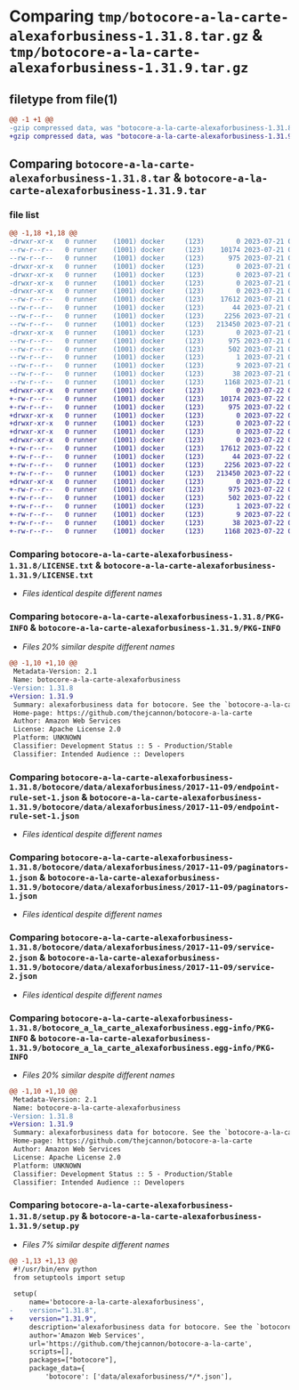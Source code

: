 # Comparing `tmp/botocore-a-la-carte-alexaforbusiness-1.31.8.tar.gz` & `tmp/botocore-a-la-carte-alexaforbusiness-1.31.9.tar.gz`

## filetype from file(1)

```diff
@@ -1 +1 @@
-gzip compressed data, was "botocore-a-la-carte-alexaforbusiness-1.31.8.tar", last modified: Fri Jul 21 01:21:11 2023, max compression
+gzip compressed data, was "botocore-a-la-carte-alexaforbusiness-1.31.9.tar", last modified: Sat Jul 22 01:20:14 2023, max compression
```

## Comparing `botocore-a-la-carte-alexaforbusiness-1.31.8.tar` & `botocore-a-la-carte-alexaforbusiness-1.31.9.tar`

### file list

```diff
@@ -1,18 +1,18 @@
-drwxr-xr-x   0 runner    (1001) docker     (123)        0 2023-07-21 01:21:11.318745 botocore-a-la-carte-alexaforbusiness-1.31.8/
--rw-r--r--   0 runner    (1001) docker     (123)    10174 2023-07-21 01:21:11.000000 botocore-a-la-carte-alexaforbusiness-1.31.8/LICENSE.txt
--rw-r--r--   0 runner    (1001) docker     (123)      975 2023-07-21 01:21:11.318745 botocore-a-la-carte-alexaforbusiness-1.31.8/PKG-INFO
-drwxr-xr-x   0 runner    (1001) docker     (123)        0 2023-07-21 01:21:11.318745 botocore-a-la-carte-alexaforbusiness-1.31.8/botocore/
-drwxr-xr-x   0 runner    (1001) docker     (123)        0 2023-07-21 01:21:11.318745 botocore-a-la-carte-alexaforbusiness-1.31.8/botocore/data/
-drwxr-xr-x   0 runner    (1001) docker     (123)        0 2023-07-21 01:21:11.318745 botocore-a-la-carte-alexaforbusiness-1.31.8/botocore/data/alexaforbusiness/
-drwxr-xr-x   0 runner    (1001) docker     (123)        0 2023-07-21 01:21:11.318745 botocore-a-la-carte-alexaforbusiness-1.31.8/botocore/data/alexaforbusiness/2017-11-09/
--rw-r--r--   0 runner    (1001) docker     (123)    17612 2023-07-21 01:21:06.000000 botocore-a-la-carte-alexaforbusiness-1.31.8/botocore/data/alexaforbusiness/2017-11-09/endpoint-rule-set-1.json
--rw-r--r--   0 runner    (1001) docker     (123)       44 2023-07-21 01:21:06.000000 botocore-a-la-carte-alexaforbusiness-1.31.8/botocore/data/alexaforbusiness/2017-11-09/examples-1.json
--rw-r--r--   0 runner    (1001) docker     (123)     2256 2023-07-21 01:21:06.000000 botocore-a-la-carte-alexaforbusiness-1.31.8/botocore/data/alexaforbusiness/2017-11-09/paginators-1.json
--rw-r--r--   0 runner    (1001) docker     (123)   213450 2023-07-21 01:21:06.000000 botocore-a-la-carte-alexaforbusiness-1.31.8/botocore/data/alexaforbusiness/2017-11-09/service-2.json
-drwxr-xr-x   0 runner    (1001) docker     (123)        0 2023-07-21 01:21:11.318745 botocore-a-la-carte-alexaforbusiness-1.31.8/botocore_a_la_carte_alexaforbusiness.egg-info/
--rw-r--r--   0 runner    (1001) docker     (123)      975 2023-07-21 01:21:11.000000 botocore-a-la-carte-alexaforbusiness-1.31.8/botocore_a_la_carte_alexaforbusiness.egg-info/PKG-INFO
--rw-r--r--   0 runner    (1001) docker     (123)      502 2023-07-21 01:21:11.000000 botocore-a-la-carte-alexaforbusiness-1.31.8/botocore_a_la_carte_alexaforbusiness.egg-info/SOURCES.txt
--rw-r--r--   0 runner    (1001) docker     (123)        1 2023-07-21 01:21:11.000000 botocore-a-la-carte-alexaforbusiness-1.31.8/botocore_a_la_carte_alexaforbusiness.egg-info/dependency_links.txt
--rw-r--r--   0 runner    (1001) docker     (123)        9 2023-07-21 01:21:11.000000 botocore-a-la-carte-alexaforbusiness-1.31.8/botocore_a_la_carte_alexaforbusiness.egg-info/top_level.txt
--rw-r--r--   0 runner    (1001) docker     (123)       38 2023-07-21 01:21:11.318745 botocore-a-la-carte-alexaforbusiness-1.31.8/setup.cfg
--rw-r--r--   0 runner    (1001) docker     (123)     1168 2023-07-21 01:21:11.000000 botocore-a-la-carte-alexaforbusiness-1.31.8/setup.py
+drwxr-xr-x   0 runner    (1001) docker     (123)        0 2023-07-22 01:20:14.632748 botocore-a-la-carte-alexaforbusiness-1.31.9/
+-rw-r--r--   0 runner    (1001) docker     (123)    10174 2023-07-22 01:20:14.000000 botocore-a-la-carte-alexaforbusiness-1.31.9/LICENSE.txt
+-rw-r--r--   0 runner    (1001) docker     (123)      975 2023-07-22 01:20:14.632748 botocore-a-la-carte-alexaforbusiness-1.31.9/PKG-INFO
+drwxr-xr-x   0 runner    (1001) docker     (123)        0 2023-07-22 01:20:14.632748 botocore-a-la-carte-alexaforbusiness-1.31.9/botocore/
+drwxr-xr-x   0 runner    (1001) docker     (123)        0 2023-07-22 01:20:14.632748 botocore-a-la-carte-alexaforbusiness-1.31.9/botocore/data/
+drwxr-xr-x   0 runner    (1001) docker     (123)        0 2023-07-22 01:20:14.632748 botocore-a-la-carte-alexaforbusiness-1.31.9/botocore/data/alexaforbusiness/
+drwxr-xr-x   0 runner    (1001) docker     (123)        0 2023-07-22 01:20:14.632748 botocore-a-la-carte-alexaforbusiness-1.31.9/botocore/data/alexaforbusiness/2017-11-09/
+-rw-r--r--   0 runner    (1001) docker     (123)    17612 2023-07-22 01:20:09.000000 botocore-a-la-carte-alexaforbusiness-1.31.9/botocore/data/alexaforbusiness/2017-11-09/endpoint-rule-set-1.json
+-rw-r--r--   0 runner    (1001) docker     (123)       44 2023-07-22 01:20:09.000000 botocore-a-la-carte-alexaforbusiness-1.31.9/botocore/data/alexaforbusiness/2017-11-09/examples-1.json
+-rw-r--r--   0 runner    (1001) docker     (123)     2256 2023-07-22 01:20:09.000000 botocore-a-la-carte-alexaforbusiness-1.31.9/botocore/data/alexaforbusiness/2017-11-09/paginators-1.json
+-rw-r--r--   0 runner    (1001) docker     (123)   213450 2023-07-22 01:20:09.000000 botocore-a-la-carte-alexaforbusiness-1.31.9/botocore/data/alexaforbusiness/2017-11-09/service-2.json
+drwxr-xr-x   0 runner    (1001) docker     (123)        0 2023-07-22 01:20:14.632748 botocore-a-la-carte-alexaforbusiness-1.31.9/botocore_a_la_carte_alexaforbusiness.egg-info/
+-rw-r--r--   0 runner    (1001) docker     (123)      975 2023-07-22 01:20:14.000000 botocore-a-la-carte-alexaforbusiness-1.31.9/botocore_a_la_carte_alexaforbusiness.egg-info/PKG-INFO
+-rw-r--r--   0 runner    (1001) docker     (123)      502 2023-07-22 01:20:14.000000 botocore-a-la-carte-alexaforbusiness-1.31.9/botocore_a_la_carte_alexaforbusiness.egg-info/SOURCES.txt
+-rw-r--r--   0 runner    (1001) docker     (123)        1 2023-07-22 01:20:14.000000 botocore-a-la-carte-alexaforbusiness-1.31.9/botocore_a_la_carte_alexaforbusiness.egg-info/dependency_links.txt
+-rw-r--r--   0 runner    (1001) docker     (123)        9 2023-07-22 01:20:14.000000 botocore-a-la-carte-alexaforbusiness-1.31.9/botocore_a_la_carte_alexaforbusiness.egg-info/top_level.txt
+-rw-r--r--   0 runner    (1001) docker     (123)       38 2023-07-22 01:20:14.632748 botocore-a-la-carte-alexaforbusiness-1.31.9/setup.cfg
+-rw-r--r--   0 runner    (1001) docker     (123)     1168 2023-07-22 01:20:14.000000 botocore-a-la-carte-alexaforbusiness-1.31.9/setup.py
```

### Comparing `botocore-a-la-carte-alexaforbusiness-1.31.8/LICENSE.txt` & `botocore-a-la-carte-alexaforbusiness-1.31.9/LICENSE.txt`

 * *Files identical despite different names*

### Comparing `botocore-a-la-carte-alexaforbusiness-1.31.8/PKG-INFO` & `botocore-a-la-carte-alexaforbusiness-1.31.9/PKG-INFO`

 * *Files 20% similar despite different names*

```diff
@@ -1,10 +1,10 @@
 Metadata-Version: 2.1
 Name: botocore-a-la-carte-alexaforbusiness
-Version: 1.31.8
+Version: 1.31.9
 Summary: alexaforbusiness data for botocore. See the `botocore-a-la-carte` package for more info.
 Home-page: https://github.com/thejcannon/botocore-a-la-carte
 Author: Amazon Web Services
 License: Apache License 2.0
 Platform: UNKNOWN
 Classifier: Development Status :: 5 - Production/Stable
 Classifier: Intended Audience :: Developers
```

### Comparing `botocore-a-la-carte-alexaforbusiness-1.31.8/botocore/data/alexaforbusiness/2017-11-09/endpoint-rule-set-1.json` & `botocore-a-la-carte-alexaforbusiness-1.31.9/botocore/data/alexaforbusiness/2017-11-09/endpoint-rule-set-1.json`

 * *Files identical despite different names*

### Comparing `botocore-a-la-carte-alexaforbusiness-1.31.8/botocore/data/alexaforbusiness/2017-11-09/paginators-1.json` & `botocore-a-la-carte-alexaforbusiness-1.31.9/botocore/data/alexaforbusiness/2017-11-09/paginators-1.json`

 * *Files identical despite different names*

### Comparing `botocore-a-la-carte-alexaforbusiness-1.31.8/botocore/data/alexaforbusiness/2017-11-09/service-2.json` & `botocore-a-la-carte-alexaforbusiness-1.31.9/botocore/data/alexaforbusiness/2017-11-09/service-2.json`

 * *Files identical despite different names*

### Comparing `botocore-a-la-carte-alexaforbusiness-1.31.8/botocore_a_la_carte_alexaforbusiness.egg-info/PKG-INFO` & `botocore-a-la-carte-alexaforbusiness-1.31.9/botocore_a_la_carte_alexaforbusiness.egg-info/PKG-INFO`

 * *Files 20% similar despite different names*

```diff
@@ -1,10 +1,10 @@
 Metadata-Version: 2.1
 Name: botocore-a-la-carte-alexaforbusiness
-Version: 1.31.8
+Version: 1.31.9
 Summary: alexaforbusiness data for botocore. See the `botocore-a-la-carte` package for more info.
 Home-page: https://github.com/thejcannon/botocore-a-la-carte
 Author: Amazon Web Services
 License: Apache License 2.0
 Platform: UNKNOWN
 Classifier: Development Status :: 5 - Production/Stable
 Classifier: Intended Audience :: Developers
```

### Comparing `botocore-a-la-carte-alexaforbusiness-1.31.8/setup.py` & `botocore-a-la-carte-alexaforbusiness-1.31.9/setup.py`

 * *Files 7% similar despite different names*

```diff
@@ -1,13 +1,13 @@
 #!/usr/bin/env python
 from setuptools import setup
 
 setup(
     name='botocore-a-la-carte-alexaforbusiness',
-    version="1.31.8",
+    version="1.31.9",
     description='alexaforbusiness data for botocore. See the `botocore-a-la-carte` package for more info.',
     author='Amazon Web Services',
     url='https://github.com/thejcannon/botocore-a-la-carte',
     scripts=[],
     packages=["botocore"],
     package_data={
         'botocore': ['data/alexaforbusiness/*/*.json'],
```


